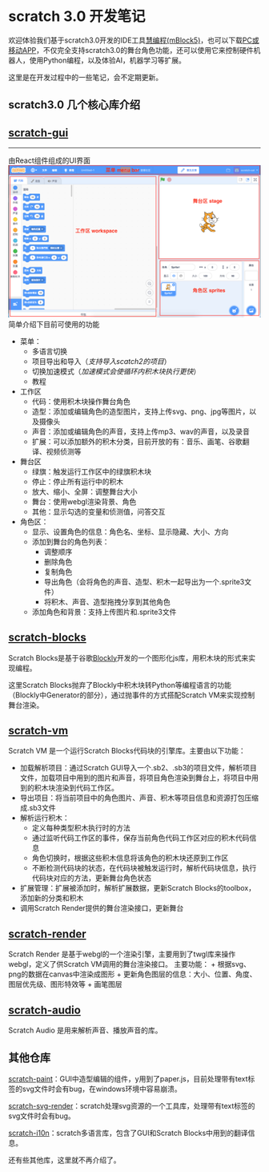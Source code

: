 # scratch 3.0 开发笔记

欢迎体验我们基于scratch3.0开发的IDE工具[慧编程(mBlock5)](https://ide.makeblock.com/#/)，也可以下载[PC或移动APP](http://www.mblock.cc/zh-home/software/?noredirect=zh-CN)，不仅完全支持scratch3.0的舞台角色功能，还可以使用它来控制硬件机器人，使用Python编程，以及体验AI，机器学习等扩展。

这里是在开发过程中的一些笔记，会不定期更新。

## scratch3.0 几个核心库介绍

## [scratch-gui](https://github.com/LLK/scratch-gui)
----

由React组件组成的UI界面
<img src='./scratch3.0.png'/>
简单介绍下目前可使用的功能
+ 菜单：
    + 多语言切换
    + 项目导出和导入（*支持导入scatch2的项目*）
    + 切换加速模式（*加速模式会使循环内积木块执行更快*）
    + 教程
+ 工作区
    + 代码：使用积木块操作舞台角色
    + 造型：添加或编辑角色的造型图片，支持上传svg、png、jpg等图片，以及摄像头
    + 声音：添加或编辑角色的声音，支持上传mp3、wav的声音，以及录音
    + 扩展：可以添加额外的积木分类，目前开放的有：音乐、画笔、谷歌翻译、视频侦测等
+ 舞台区
    + 绿旗：触发运行工作区中的绿旗积木块
    + 停止：停止所有运行中的积木
    + 放大、缩小、全屏：调整舞台大小
    + 舞台：使用webgl渲染背景、角色
    + 其他：显示勾选的变量和侦测值，问答交互
+ 角色区：
    + 显示、设置角色的信息：角色名、坐标、显示隐藏、大小、方向
    + 添加到舞台的角色列表：
        + 调整顺序
        + 删除角色
        + 复制角色
        + 导出角色（会将角色的声音、造型、积木一起导出为一个.sprite3文件）
        + 将积木、声音、造型拖拽分享到其他角色
    + 添加角色和背景：支持上传图片和.sprite3文件



## [scratch-blocks](https://github.com/LLK/scratch-blocks)

Scratch Blocks是基于谷歌[Blockly](https://github.com/google/blockly)开发的一个图形化js库，用积木块的形式来实现编程。

这里Scratch Blocks抛弃了Blockly中积木块转Python等编程语言的功能（Blockly中Generator的部分），通过抛事件的方式搭配Scratch VM来实现控制舞台渲染。

## [scratch-vm](https://github.com/LLK/scratch-vm)

Scratch VM 是一个运行Scratch Blocks代码块的引擎库。主要由以下功能：

+ 加载解析项目：通过Scratch GUI导入一个.sb2、.sb3的项目文件，解析项目文件，加载项目中用到的图片和声音，将项目角色渲染到舞台上，将项目中用到的积木块渲染到代码工作区。
+ 导出项目：将当前项目中的角色图片、声音、积木等项目信息和资源打包压缩成.sb3文件
+ 解析运行积木：
    + 定义每种类型积木执行时的方法
    + 通过监听代码工作区的事件，保存当前角色代码工作区对应的积木代码信息
    + 角色切换时，根据这些积木信息将该角色的积木块还原到工作区
    + 不断检测代码块的状态，在代码块被触发运行时，解析代码块信息，执行代码块对应的方法，更新舞台角色状态
+ 扩展管理：扩展被添加时，解析扩展数据，更新Scratch Blocks的toolbox，添加新的分类和积木
+ 调用Scratch Render提供的舞台渲染接口，更新舞台

## [scratch-render](https://github.com/LLK/scratch-render)

Scratch Render 是基于webgl的一个渲染引擎，主要用到了twgl库来操作webgl，定义了供Scratch VM调用的舞台渲染接口。
主要功能：
    + 根据svg、png的数据在canvas中渲染成图形
    + 更新角色图层的信息：大小、位置、角度、图层优先级、图形特效等
    + 画笔图层

## [scratch-audio](https://github.com/LLK/scratch-audio)

Scratch Audio 是用来解析声音、播放声音的库。

## 其他仓库
[scratch-paint](https://github.com/LLK/scratch-paint)：GUI中造型编辑的组件，y用到了paper.js，目前处理带有text标签的svg文件时会有bug，在windows环境中容易崩溃。

[scratch-svg-render](https://github.com/LLK/scratch-svg-render)：scratch处理svg资源的一个工具库，处理带有text标签的svg文件时会有bug。

[scratch-i10n](https://github.com/LLK/scratch-i10n)：scratch多语言库，包含了GUI和Scratch Blocks中用到的翻译信息。


还有些其他库，这里就不再介绍了。
